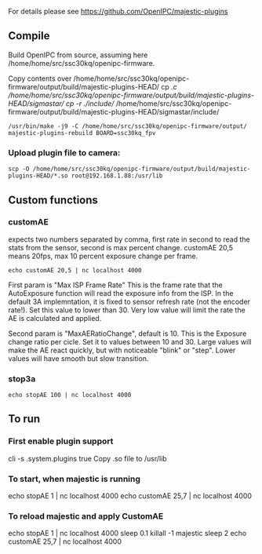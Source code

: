 For details please see https://github.com/OpenIPC/majestic-plugins

## Compile
Build OpenIPC from source, assuming here /home/home/src/ssc30kq/openipc-firmware.

Copy contents over /home/home/src/ssc30kq/openipc-firmware/output/build/majestic-plugins-HEAD/
cp *.c /home/home/src/ssc30kq/openipc-firmware/output/build/majestic-plugins-HEAD/sigmastar/
cp -r ./include/* /home/home/src/ssc30kq/openipc-firmware/output/build/majestic-plugins-HEAD/sigmastar/include/

```
/usr/bin/make -j9 -C /home/home/src/ssc30kq/openipc-firmware/output/ majestic-plugins-rebuild BOARD=ssc30kq_fpv
```

### Upload plugin file to camera:

```
scp -O /home/home/src/ssc30kq/openipc-firmware/output/build/majestic-plugins-HEAD/*.so root@192.168.1.88:/usr/lib
```


## Custom functions
### customAE
expects two numbers separated by comma, first rate in second to read the stats from the sensor, second is max percent change.
customAE 20,5 means 20fps, max 10 percent exposure change per frame.
```
echo customAE 20,5 | nc localhost 4000
```
First param is "Max ISP Frame Rate"
This is the frame rate that the AutoExposure function will read the exposure info from the ISP. In the default 3A implemntation, it is fixed to sensor refresh rate (not the encoder rate!).
Set this value to lower than 30. Very low value will limit the rate the AE is calculated and applied.

Second param is "MaxAERatioChange", default is 10.
This is the Exposure change ratio per cicle. Set it to values between 10 and 30. 
Large values will make the AE react quickly, but with noticeable "blink" or "step".
Lower values will have smooth but slow transition.


### stop3a
```echo stopAE 100 | nc localhost 4000```



## To run
### First enable plugin support 
cli -s .system.plugins true
Copy .so file to /usr/lib

### To start, when majestic is running
echo stopAE 1 | nc localhost 4000
echo customAE 25,7 | nc localhost 4000

### To reload majestic and apply CustomAE
echo stopAE 1 | nc localhost 4000
sleep 0.1
killall -1 majestic
sleep 2
echo customAE 25,7 | nc localhost 4000
